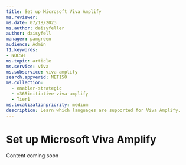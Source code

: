 ```yaml
---
title: Set up Microsoft Viva Amplify
ms.reviewer:
ms.date: 07/18/2023
ms.author: daisyfeller
author: daisyfell
manager: pamgreen
audience: Admin
f1.keywords:
- NOCSH
ms.topic: article
ms.service: viva
ms.subservice: viva-amplify
search.appverid: MET150
ms.collection:
  - enabler-strategic
  - m365initiative-viva-amplify
  - Tier1
ms.localizationpriority: medium
description: Learn which languages are supported for Viva Amplify.
---
```

# Set up Microsoft Viva Amplify
  
Content coming soon

